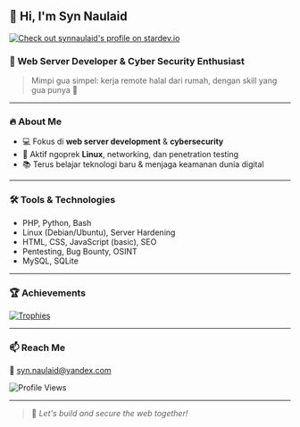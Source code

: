 ## 👋 Hi, I'm **Syn Naulaid**
[![Check out synnaulaid's profile on stardev.io](https://stardev.io/developers/synnaulaid/badge/languages/locality.svg)](https://stardev.io/developers/synnaulaid)
### 🚀 Web Server Developer & Cyber Security Enthusiast
> Mimpi gua simpel: kerja remote halal dari rumah, dengan skill yang gua punya 🙏
---

### 🔥 About Me
- 💻 Fokus di **web server development** & **cybersecurity**
- 🐧 Aktif ngoprek **Linux**, networking, dan penetration testing
- 📚 Terus belajar teknologi baru & menjaga keamanan dunia digital

---

### 🛠️ Tools & Technologies
- PHP, Python, Bash
- Linux (Debian/Ubuntu), Server Hardening
- HTML, CSS, JavaScript (basic), SEO
- Pentesting, Bug Bounty, OSINT
- MySQL, SQLite

---


### 🏆 Achievements

[![Trophies](https://github-profile-trophy.vercel.app/?username=synnaulaid&theme=onedark)](https://github.com/ryo-ma/github-profile-trophy)

---

### 📫 Reach Me
📧 [syn.naulaid@yandex.com](mailto:syn.naulaid@yandex.com)

![Profile Views](https://komarev.com/ghpvc/?username=synnaulaid&color=blue&style=flat-square)

---

> 🚀 *Let's build and secure the web together!*
